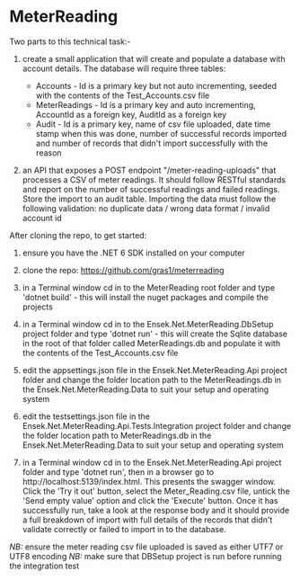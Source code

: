 # MeterReading

Two parts to this technical task:-

1. create a small application that will create and populate a database with account details. The database will require three tables:
   - Accounts - Id is a primary key but not auto incrementing, seeded with the contents of the Test_Accounts.csv file
   - MeterReadings - Id is a primary key and auto incrementing, AccountId as a foreign key, AuditId as a foreign key
   - Audit - Id is a primary key, name of csv file uploaded, date time stamp when this was done, number of successful records imported and number of records that didn't import successfully with the reason

2. an API that exposes a POST endpoint "/meter-reading-uploads" that processes a CSV of meter readings. It should follow RESTful standards and report on the number of successful readings and failed readings. Store the import to an audit table. Importing the data must follow the following validation: no duplicate data / wrong data format / invalid account id

After cloning the repo, to get started:
1. ensure you have the .NET 6 SDK installed on your computer

2. clone the repo: https://github.com/gras1/meterreading

3. in a Terminal window cd in to the MeterReading root folder and type 'dotnet build' - this will install the nuget packages and compile the projects

4. in a Terminal window cd in to the Ensek.Net.MeterReading.DbSetup project folder and type 'dotnet run' - this will create the Sqlite database in the root of that folder called MeterReadings.db and populate it with the contents of the Test_Accounts.csv file

3. edit the appsettings.json file in the Ensek.Net.MeterReading.Api project folder and change the folder location path to the MeterReadings.db in the Ensek.Net.MeterReading.Data to suit your setup and operating system

4. edit the testsettings.json file in the Ensek.Net.MeterReading.Api.Tests.Integration project folder and change the folder location path to MeterReadings.db in the Ensek.Net.MeterReading.Data to suit your setup and operating system

5. in a Terminal window cd in to the Ensek.Net.MeterReading.Api project folder and type 'dotnet run', then in a browser go to http://localhost:5139/index.html. This presents the swagger window. Click the 'Try it out' button, select the Meter_Reading.csv file, untick the 'Send empty value' option and click the 'Execute' button. Once it has successfully run, take a look at the response body and it should provide a full breakdown of import with full details of the records that didn't validate correctly or failed to import in to the database.

*NB:* ensure the meter reading csv file uploaded is saved as either UTF7 or UTF8 encoding
*NB:* make sure that DBSetup project is run before running the integration test
